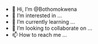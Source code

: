 - 👋 Hi, I’m @Bothomokwena
- 👀 I’m interested in ...
- 🌱 I’m currently learning ...
- 💞️ I’m looking to collaborate on ...
- 📫 How to reach me ...

<!---
Bothomokwena/Bothomokwena is a ✨ special ✨ repository because its `README.md` (this file) appears on your GitHub profile.
You can click the Preview link to take a look at your changes.
--->
